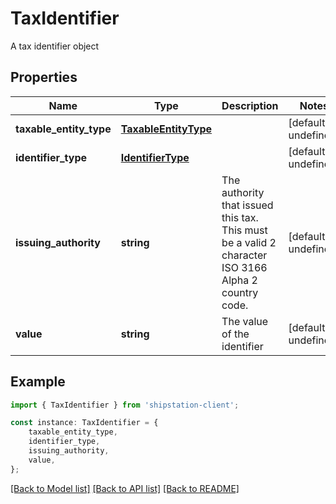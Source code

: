 # TaxIdentifier

A tax identifier object

## Properties

Name | Type | Description | Notes
------------ | ------------- | ------------- | -------------
**taxable_entity_type** | [**TaxableEntityType**](TaxableEntityType.md) |  | [default to undefined]
**identifier_type** | [**IdentifierType**](IdentifierType.md) |  | [default to undefined]
**issuing_authority** | **string** | The authority that issued this tax. This must be a valid 2 character ISO 3166 Alpha 2 country code. | [default to undefined]
**value** | **string** | The value of the identifier | [default to undefined]

## Example

```typescript
import { TaxIdentifier } from 'shipstation-client';

const instance: TaxIdentifier = {
    taxable_entity_type,
    identifier_type,
    issuing_authority,
    value,
};
```

[[Back to Model list]](../README.md#documentation-for-models) [[Back to API list]](../README.md#documentation-for-api-endpoints) [[Back to README]](../README.md)
